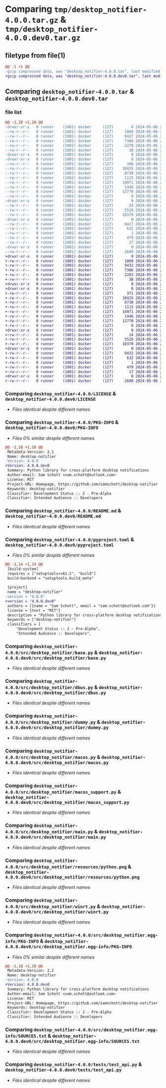 # Comparing `tmp/desktop_notifier-4.0.0.tar.gz` & `tmp/desktop_notifier-4.0.0.dev0.tar.gz`

## filetype from file(1)

```diff
@@ -1 +1 @@
-gzip compressed data, was "desktop_notifier-4.0.0.tar", last modified: Mon May  6 20:19:33 2024, max compression
+gzip compressed data, was "desktop_notifier-4.0.0.dev0.tar", last modified: Mon May  6 20:19:35 2024, max compression
```

## Comparing `desktop_notifier-4.0.0.tar` & `desktop_notifier-4.0.0.dev0.tar`

### file list

```diff
@@ -1,28 +1,28 @@
-drwxr-xr-x   0 runner    (1001) docker     (127)        0 2024-05-06 20:19:33.964947 desktop_notifier-4.0.0/
--rw-r--r--   0 runner    (1001) docker     (127)     1069 2024-05-06 20:19:27.000000 desktop_notifier-4.0.0/LICENSE
--rw-r--r--   0 runner    (1001) docker     (127)     9427 2024-05-06 20:19:33.964947 desktop_notifier-4.0.0/PKG-INFO
--rw-r--r--   0 runner    (1001) docker     (127)     7386 2024-05-06 20:19:27.000000 desktop_notifier-4.0.0/README.md
--rw-r--r--   0 runner    (1001) docker     (127)     2278 2024-05-06 20:19:27.000000 desktop_notifier-4.0.0/pyproject.toml
--rw-r--r--   0 runner    (1001) docker     (127)       38 2024-05-06 20:19:33.964947 desktop_notifier-4.0.0/setup.cfg
-drwxr-xr-x   0 runner    (1001) docker     (127)        0 2024-05-06 20:19:33.960947 desktop_notifier-4.0.0/src/
-drwxr-xr-x   0 runner    (1001) docker     (127)        0 2024-05-06 20:19:33.964947 desktop_notifier-4.0.0/src/desktop_notifier/
--rw-r--r--   0 runner    (1001) docker     (127)      366 2024-05-06 20:19:27.000000 desktop_notifier-4.0.0/src/desktop_notifier/__init__.py
--rw-r--r--   0 runner    (1001) docker     (127)    10425 2024-05-06 20:19:27.000000 desktop_notifier-4.0.0/src/desktop_notifier/base.py
--rw-r--r--   0 runner    (1001) docker     (127)     8730 2024-05-06 20:19:27.000000 desktop_notifier-4.0.0/src/desktop_notifier/dbus.py
--rw-r--r--   0 runner    (1001) docker     (127)     1115 2024-05-06 20:19:27.000000 desktop_notifier-4.0.0/src/desktop_notifier/dummy.py
--rw-r--r--   0 runner    (1001) docker     (127)    14971 2024-05-06 20:19:27.000000 desktop_notifier-4.0.0/src/desktop_notifier/macos.py
--rw-r--r--   0 runner    (1001) docker     (127)     1446 2024-05-06 20:19:27.000000 desktop_notifier-4.0.0/src/desktop_notifier/macos_support.py
--rw-r--r--   0 runner    (1001) docker     (127)    12770 2024-05-06 20:19:27.000000 desktop_notifier-4.0.0/src/desktop_notifier/main.py
--rw-r--r--   0 runner    (1001) docker     (127)        0 2024-05-06 20:19:27.000000 desktop_notifier-4.0.0/src/desktop_notifier/py.typed
-drwxr-xr-x   0 runner    (1001) docker     (127)        0 2024-05-06 20:19:33.964947 desktop_notifier-4.0.0/src/desktop_notifier/resources/
--rw-r--r--   0 runner    (1001) docker     (127)       24 2024-05-06 20:19:27.000000 desktop_notifier-4.0.0/src/desktop_notifier/resources/__init__.py
--rw-r--r--   0 runner    (1001) docker     (127)     5526 2024-05-06 20:19:27.000000 desktop_notifier-4.0.0/src/desktop_notifier/resources/python.png
--rw-r--r--   0 runner    (1001) docker     (127)    10379 2024-05-06 20:19:27.000000 desktop_notifier-4.0.0/src/desktop_notifier/winrt.py
-drwxr-xr-x   0 runner    (1001) docker     (127)        0 2024-05-06 20:19:33.964947 desktop_notifier-4.0.0/src/desktop_notifier.egg-info/
--rw-r--r--   0 runner    (1001) docker     (127)     9427 2024-05-06 20:19:33.000000 desktop_notifier-4.0.0/src/desktop_notifier.egg-info/PKG-INFO
--rw-r--r--   0 runner    (1001) docker     (127)      632 2024-05-06 20:19:33.000000 desktop_notifier-4.0.0/src/desktop_notifier.egg-info/SOURCES.txt
--rw-r--r--   0 runner    (1001) docker     (127)        1 2024-05-06 20:19:33.000000 desktop_notifier-4.0.0/src/desktop_notifier.egg-info/dependency_links.txt
--rw-r--r--   0 runner    (1001) docker     (127)      479 2024-05-06 20:19:33.000000 desktop_notifier-4.0.0/src/desktop_notifier.egg-info/requires.txt
--rw-r--r--   0 runner    (1001) docker     (127)       17 2024-05-06 20:19:33.000000 desktop_notifier-4.0.0/src/desktop_notifier.egg-info/top_level.txt
-drwxr-xr-x   0 runner    (1001) docker     (127)        0 2024-05-06 20:19:33.964947 desktop_notifier-4.0.0/tests/
--rw-r--r--   0 runner    (1001) docker     (127)     2689 2024-05-06 20:19:27.000000 desktop_notifier-4.0.0/tests/test_api.py
+drwxr-xr-x   0 runner    (1001) docker     (127)        0 2024-05-06 20:19:35.469434 desktop_notifier-4.0.0.dev0/
+-rw-r--r--   0 runner    (1001) docker     (127)     1069 2024-05-06 20:19:28.000000 desktop_notifier-4.0.0.dev0/LICENSE
+-rw-r--r--   0 runner    (1001) docker     (127)     9432 2024-05-06 20:19:35.469434 desktop_notifier-4.0.0.dev0/PKG-INFO
+-rw-r--r--   0 runner    (1001) docker     (127)     7386 2024-05-06 20:19:28.000000 desktop_notifier-4.0.0.dev0/README.md
+-rw-r--r--   0 runner    (1001) docker     (127)     2283 2024-05-06 20:19:28.000000 desktop_notifier-4.0.0.dev0/pyproject.toml
+-rw-r--r--   0 runner    (1001) docker     (127)       38 2024-05-06 20:19:35.469434 desktop_notifier-4.0.0.dev0/setup.cfg
+drwxr-xr-x   0 runner    (1001) docker     (127)        0 2024-05-06 20:19:35.465434 desktop_notifier-4.0.0.dev0/src/
+drwxr-xr-x   0 runner    (1001) docker     (127)        0 2024-05-06 20:19:35.465434 desktop_notifier-4.0.0.dev0/src/desktop_notifier/
+-rw-r--r--   0 runner    (1001) docker     (127)      371 2024-05-06 20:19:28.000000 desktop_notifier-4.0.0.dev0/src/desktop_notifier/__init__.py
+-rw-r--r--   0 runner    (1001) docker     (127)    10425 2024-05-06 20:19:28.000000 desktop_notifier-4.0.0.dev0/src/desktop_notifier/base.py
+-rw-r--r--   0 runner    (1001) docker     (127)     8730 2024-05-06 20:19:28.000000 desktop_notifier-4.0.0.dev0/src/desktop_notifier/dbus.py
+-rw-r--r--   0 runner    (1001) docker     (127)     1115 2024-05-06 20:19:28.000000 desktop_notifier-4.0.0.dev0/src/desktop_notifier/dummy.py
+-rw-r--r--   0 runner    (1001) docker     (127)    14971 2024-05-06 20:19:28.000000 desktop_notifier-4.0.0.dev0/src/desktop_notifier/macos.py
+-rw-r--r--   0 runner    (1001) docker     (127)     1446 2024-05-06 20:19:28.000000 desktop_notifier-4.0.0.dev0/src/desktop_notifier/macos_support.py
+-rw-r--r--   0 runner    (1001) docker     (127)    12770 2024-05-06 20:19:28.000000 desktop_notifier-4.0.0.dev0/src/desktop_notifier/main.py
+-rw-r--r--   0 runner    (1001) docker     (127)        0 2024-05-06 20:19:28.000000 desktop_notifier-4.0.0.dev0/src/desktop_notifier/py.typed
+drwxr-xr-x   0 runner    (1001) docker     (127)        0 2024-05-06 20:19:35.465434 desktop_notifier-4.0.0.dev0/src/desktop_notifier/resources/
+-rw-r--r--   0 runner    (1001) docker     (127)       24 2024-05-06 20:19:28.000000 desktop_notifier-4.0.0.dev0/src/desktop_notifier/resources/__init__.py
+-rw-r--r--   0 runner    (1001) docker     (127)     5526 2024-05-06 20:19:28.000000 desktop_notifier-4.0.0.dev0/src/desktop_notifier/resources/python.png
+-rw-r--r--   0 runner    (1001) docker     (127)    10379 2024-05-06 20:19:28.000000 desktop_notifier-4.0.0.dev0/src/desktop_notifier/winrt.py
+drwxr-xr-x   0 runner    (1001) docker     (127)        0 2024-05-06 20:19:35.465434 desktop_notifier-4.0.0.dev0/src/desktop_notifier.egg-info/
+-rw-r--r--   0 runner    (1001) docker     (127)     9432 2024-05-06 20:19:35.000000 desktop_notifier-4.0.0.dev0/src/desktop_notifier.egg-info/PKG-INFO
+-rw-r--r--   0 runner    (1001) docker     (127)      632 2024-05-06 20:19:35.000000 desktop_notifier-4.0.0.dev0/src/desktop_notifier.egg-info/SOURCES.txt
+-rw-r--r--   0 runner    (1001) docker     (127)        1 2024-05-06 20:19:35.000000 desktop_notifier-4.0.0.dev0/src/desktop_notifier.egg-info/dependency_links.txt
+-rw-r--r--   0 runner    (1001) docker     (127)      479 2024-05-06 20:19:35.000000 desktop_notifier-4.0.0.dev0/src/desktop_notifier.egg-info/requires.txt
+-rw-r--r--   0 runner    (1001) docker     (127)       17 2024-05-06 20:19:35.000000 desktop_notifier-4.0.0.dev0/src/desktop_notifier.egg-info/top_level.txt
+drwxr-xr-x   0 runner    (1001) docker     (127)        0 2024-05-06 20:19:35.465434 desktop_notifier-4.0.0.dev0/tests/
+-rw-r--r--   0 runner    (1001) docker     (127)     2689 2024-05-06 20:19:28.000000 desktop_notifier-4.0.0.dev0/tests/test_api.py
```

### Comparing `desktop_notifier-4.0.0/LICENSE` & `desktop_notifier-4.0.0.dev0/LICENSE`

 * *Files identical despite different names*

### Comparing `desktop_notifier-4.0.0/PKG-INFO` & `desktop_notifier-4.0.0.dev0/PKG-INFO`

 * *Files 0% similar despite different names*

```diff
@@ -1,10 +1,10 @@
 Metadata-Version: 2.1
 Name: desktop-notifier
-Version: 4.0.0
+Version: 4.0.0.dev0
 Summary: Python library for cross-platform desktop notifications
 Author-email: Sam Schott <sam.schott@outlook.com>
 License: MIT
 Project-URL: Homepage, https://github.com/samschott/desktop-notifier
 Keywords: desktop-notifier
 Classifier: Development Status :: 2 - Pre-Alpha
 Classifier: Intended Audience :: Developers
```

### Comparing `desktop_notifier-4.0.0/README.md` & `desktop_notifier-4.0.0.dev0/README.md`

 * *Files identical despite different names*

### Comparing `desktop_notifier-4.0.0/pyproject.toml` & `desktop_notifier-4.0.0.dev0/pyproject.toml`

 * *Files 0% similar despite different names*

```diff
@@ -1,14 +1,14 @@
 [build-system]
 requires = ["setuptools>=61.2", "build"]
 build-backend = "setuptools.build_meta"
 
 [project]
 name = "desktop-notifier"
-version = "4.0.0"
+version = "4.0.0.dev0"
 authors = [{name = "Sam Schott", email = "sam.schott@outlook.com"}]
 license = {text = "MIT"}
 description = "Python library for cross-platform desktop notifications"
 keywords = ["desktop-notifier"]
 classifiers = [
     "Development Status :: 2 - Pre-Alpha",
     "Intended Audience :: Developers",
```

### Comparing `desktop_notifier-4.0.0/src/desktop_notifier/base.py` & `desktop_notifier-4.0.0.dev0/src/desktop_notifier/base.py`

 * *Files identical despite different names*

### Comparing `desktop_notifier-4.0.0/src/desktop_notifier/dbus.py` & `desktop_notifier-4.0.0.dev0/src/desktop_notifier/dbus.py`

 * *Files identical despite different names*

### Comparing `desktop_notifier-4.0.0/src/desktop_notifier/dummy.py` & `desktop_notifier-4.0.0.dev0/src/desktop_notifier/dummy.py`

 * *Files identical despite different names*

### Comparing `desktop_notifier-4.0.0/src/desktop_notifier/macos.py` & `desktop_notifier-4.0.0.dev0/src/desktop_notifier/macos.py`

 * *Files identical despite different names*

### Comparing `desktop_notifier-4.0.0/src/desktop_notifier/macos_support.py` & `desktop_notifier-4.0.0.dev0/src/desktop_notifier/macos_support.py`

 * *Files identical despite different names*

### Comparing `desktop_notifier-4.0.0/src/desktop_notifier/main.py` & `desktop_notifier-4.0.0.dev0/src/desktop_notifier/main.py`

 * *Files identical despite different names*

### Comparing `desktop_notifier-4.0.0/src/desktop_notifier/resources/python.png` & `desktop_notifier-4.0.0.dev0/src/desktop_notifier/resources/python.png`

 * *Files identical despite different names*

### Comparing `desktop_notifier-4.0.0/src/desktop_notifier/winrt.py` & `desktop_notifier-4.0.0.dev0/src/desktop_notifier/winrt.py`

 * *Files identical despite different names*

### Comparing `desktop_notifier-4.0.0/src/desktop_notifier.egg-info/PKG-INFO` & `desktop_notifier-4.0.0.dev0/src/desktop_notifier.egg-info/PKG-INFO`

 * *Files 0% similar despite different names*

```diff
@@ -1,10 +1,10 @@
 Metadata-Version: 2.1
 Name: desktop-notifier
-Version: 4.0.0
+Version: 4.0.0.dev0
 Summary: Python library for cross-platform desktop notifications
 Author-email: Sam Schott <sam.schott@outlook.com>
 License: MIT
 Project-URL: Homepage, https://github.com/samschott/desktop-notifier
 Keywords: desktop-notifier
 Classifier: Development Status :: 2 - Pre-Alpha
 Classifier: Intended Audience :: Developers
```

### Comparing `desktop_notifier-4.0.0/src/desktop_notifier.egg-info/SOURCES.txt` & `desktop_notifier-4.0.0.dev0/src/desktop_notifier.egg-info/SOURCES.txt`

 * *Files identical despite different names*

### Comparing `desktop_notifier-4.0.0/tests/test_api.py` & `desktop_notifier-4.0.0.dev0/tests/test_api.py`

 * *Files identical despite different names*

